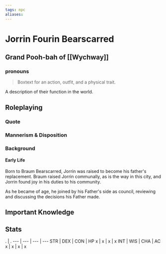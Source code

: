 ```yaml
---
tags: npc
aliases:
---
```

# Jorrin Fourin Bearscarred
## Grand Pooh-bah of [[Wychway]]
### pronouns

> Boxtext for an action, outfit, and a physical trait.

A description of their function in the world.

## Roleplaying
### Quote

### Mannerism & Disposition

### Background
#### Early Life
Born to Braum Bearscarred, Jorrin was raised to become his father's replacement. Braum raised Jorrin communally, as is the way in this city, and Jorrin found joy in his duties to his community.

As he became of age, he joined by his Father's side as council, reviewing and discussing the decisions his Father made.


## Important Knowledge


## Stats
. | . 
--- | --- | --- | ---
STR | DEX | CON | HP
x | x | x | x
INT | WIS | CHA | AC
x | x | x | x
